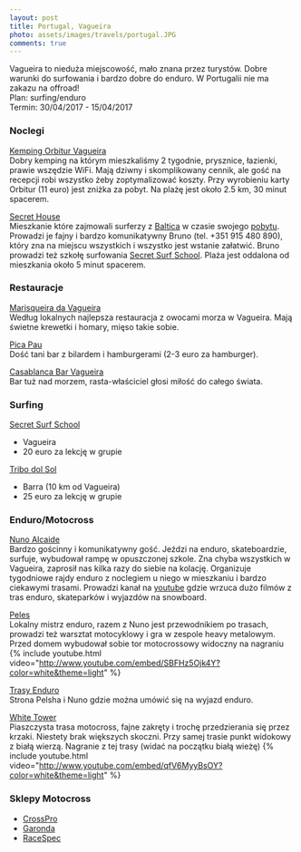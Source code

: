 ```yaml
---
layout: post
title: Portugal, Vagueira
photo: assets/images/travels/portugal.JPG
comments: true
---
```


Vagueira to nieduża miejscowość, mało znana przez turystów. Dobre warunki do surfowania i bardzo dobre do enduro. W Portugalii nie ma zakazu na offroad!  
Plan: surfing/enduro  
Termin: 30/04/2017 - 15/04/2017  

### Noclegi
[Kemping Orbitur Vagueira](http://www.orbitur.com/campsite-orbitur-vagueira)  
Dobry kemping na którym mieszkaliśmy 2 tygodnie, prysznice, łazienki, prawie wszędzie WiFi. Mają dziwny i skomplikowany cennik, ale gość na recepcji robi wszystko żeby zoptymalizować koszty. Przy wyrobieniu karty Orbitur (11 euro) jest zniżka za pobyt. Na plażę jest około 2.5 km, 30 minut spacerem.

[Secret House](https://www.facebook.com/secretsurfschool)  
Mieszkanie które zajmowali surferzy z [Baltica](https://www.facebook.com/balticasurf) w czasie swojego [pobytu](https://www.facebook.com/events/447751488889489). Prowadzi je fajny i bardzo komunikatywny Bruno (tel. +351 915 480 890), który zna na miejscu wszystkich i wszystko jest wstanie załatwić. Bruno prowadzi też szkołę surfowania [Secret Surf School](http://secretsurfschool.wixsite.com/secret3). Plaża jest oddalona od mieszkania około 5 minut spacerem.

### Restauracje
[Marisqueira da Vagueira](https://goo.gl/maps/WbvDkWvrN2s)  
Według lokalnych najlepsza restauracja z owocami morza w Vagueira. Mają świetne krewetki i homary, mięso takie sobie.

[Pica Pau](https://goo.gl/maps/phbMmCqTv3J2)  
Dość tani bar z bilardem i hamburgerami (2-3 euro za hamburger).

[Casablanca Bar Vagueira](https://goo.gl/maps/KSxJADRtJhE2)  
Bar tuż nad morzem, rasta-właściciel głosi miłość do całego świata.

### Surfing
[Secret Surf School](https://www.facebook.com/secretsurfschool)
- Vagueira
- 20 euro za lekcję w grupie

[Tribo dol Sol](https://www.facebook.com/tribodosolportugal)  
- Barra (10 km od Vagueira)
- 25 euro za lekcję w grupie

### Enduro/Motocross

[Nuno Alcaide](https://www.facebook.com/nunoalcaide1)  
Bardzo gościnny i komunikatywny gość. Jeździ na enduro, skateboardzie, surfuje, wybudował rampę w opuszczonej szkole. Zna chyba wszystkich w Vagueira, zaprosił nas kilka razy do siebie na kolację. Organizuje tygodniowe rajdy enduro z noclegiem u niego w mieszkaniu i bardzo ciekawymi trasami. Prowadzi kanał na [youtube](https://www.youtube.com/user/zecalama/videos) gdzie wrzuca dużo filmów z tras enduro, skateparków i wyjazdów na snowboard.

[Peles](https://www.facebook.com/gto.racingteam)  
Lokalny mistrz enduro, razem z Nuno jest przewodnikiem po trasach, prowadzi też warsztat motocyklowy i gra w zespole heavy metalowym. Przed domem wybudował sobie tor motocrossowy widoczny na nagraniu
{% include youtube.html video="http://www.youtube.com/embed/SBFHz5Ojk4Y?color=white&theme=light" %}

[Trasy Enduro](http://www.gtooffroad.com/)  
Strona Pelsha i Nuno gdzie można umówić się na wyjazd enduro.

[White Tower](https://goo.gl/maps/KrFVwqdz4Dt)  
Piaszczysta trasa motocross, fajne zakręty i trochę przedzierania się przez krzaki. Niestety brak większych skoczni. Przy samej trasie punkt widokowy z białą wierzą. Nagranie z tej trasy (widać na początku białą wieżę)
{% include youtube.html video="http://www.youtube.com/embed/qfV6MyyBsOY?color=white&theme=light" %}


### Sklepy Motocross

- [CrossPro](http://crosspro.pt/)
- [Garonda](http://garonda.pt/)
- [RaceSpec](http://www.racespec.pt/)








